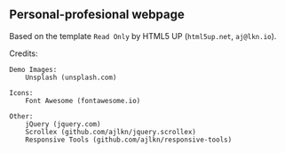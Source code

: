 ## Personal-profesional webpage 

Based on the template `Read Only` by HTML5 UP (`html5up.net`, `aj@lkn.io`). 

Credits:

	Demo Images:
		Unsplash (unsplash.com)

	Icons:
		Font Awesome (fontawesome.io)

	Other:
		jQuery (jquery.com)
		Scrollex (github.com/ajlkn/jquery.scrollex)
		Responsive Tools (github.com/ajlkn/responsive-tools)